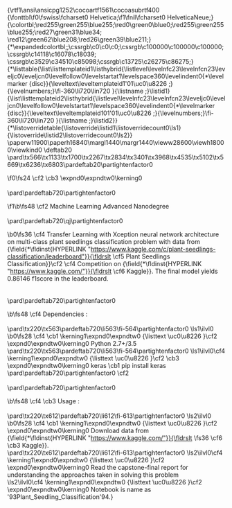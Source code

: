 {\rtf1\ansi\ansicpg1252\cocoartf1561\cocoasubrtf400
{\fonttbl\f0\fswiss\fcharset0 Helvetica;\f1\fnil\fcharset0 HelveticaNeue;}
{\colortbl;\red255\green255\blue255;\red0\green0\blue0;\red255\green255\blue255;\red27\green31\blue34;
\red12\green62\blue208;\red26\green39\blue211;}
{\*\expandedcolortbl;;\cssrgb\c0\c0\c0;\cssrgb\c100000\c100000\c100000;\cssrgb\c14118\c16078\c18039;
\cssrgb\c3529\c34510\c85098;\cssrgb\c13725\c26275\c86275;}
{\*\listtable{\list\listtemplateid1\listhybrid{\listlevel\levelnfc23\levelnfcn23\leveljc0\leveljcn0\levelfollow0\levelstartat1\levelspace360\levelindent0{\*\levelmarker \{disc\}}{\leveltext\leveltemplateid1\'01\uc0\u8226 ;}{\levelnumbers;}\fi-360\li720\lin720 }{\listname ;}\listid1}
{\list\listtemplateid2\listhybrid{\listlevel\levelnfc23\levelnfcn23\leveljc0\leveljcn0\levelfollow0\levelstartat1\levelspace360\levelindent0{\*\levelmarker \{disc\}}{\leveltext\leveltemplateid101\'01\uc0\u8226 ;}{\levelnumbers;}\fi-360\li720\lin720 }{\listname ;}\listid2}}
{\*\listoverridetable{\listoverride\listid1\listoverridecount0\ls1}{\listoverride\listid2\listoverridecount0\ls2}}
\paperw11900\paperh16840\margl1440\margr1440\vieww28600\viewh18000\viewkind0
\deftab20
\pard\tx566\tx1133\tx1700\tx2267\tx2834\tx3401\tx3968\tx4535\tx5102\tx5669\tx6236\tx6803\pardeftab20\partightenfactor0

\f0\fs24 \cf2 \cb3 \expnd0\expndtw0\kerning0
\
\
\pard\pardeftab720\partightenfactor0

\f1\b\fs48 \cf2 Machine Learning Advanced Nanodegree\
\
\pard\pardeftab720\qj\partightenfactor0

\b0\fs36 \cf4 Transfer Learning with Xception neural network architecture on multi-class plant seedlings classification problem with data from {\field{\*\fldinst{HYPERLINK "https://www.kaggle.com/c/plant-seedlings-classification/leaderboard"}}{\fldrslt \cf5 Plant Seedlings Classification}}\cf2  \cf4 Competition on {\field{\*\fldinst{HYPERLINK "https://www.kaggle.com/"}}{\fldrslt \cf6 Kaggle}}. The final model yields 0.86146 f1score in the leaderboard.\
\
\
\pard\pardeftab720\partightenfactor0

\b\fs48 \cf4 Dependencies :\
\
\pard\tx220\tx563\pardeftab720\li563\fi-564\partightenfactor0
\ls1\ilvl0
\b0\fs28 \cf4 \cb1 \kerning1\expnd0\expndtw0 {\listtext	\uc0\u8226 	}\cf2 \expnd0\expndtw0\kerning0
Python 2.7+/3.5\
\pard\tx220\tx563\pardeftab720\li563\fi-564\partightenfactor0
\ls1\ilvl0\cf4 \kerning1\expnd0\expndtw0 {\listtext	\uc0\u8226 	}\cf2 \cb3 \expnd0\expndtw0\kerning0
keras \cb1 pip install keras\
\pard\pardeftab720\partightenfactor0
\cf2 \
\
\pard\pardeftab720\partightenfactor0

\b\fs48 \cf4 \cb3 Usage :\
\
\pard\tx220\tx612\pardeftab720\li612\fi-613\partightenfactor0
\ls2\ilvl0
\b0\fs28 \cf4 \cb1 \kerning1\expnd0\expndtw0 {\listtext	\uc0\u8226 	}\cf2 \expnd0\expndtw0\kerning0
Download data from {\field{\*\fldinst{HYPERLINK "https://www.kaggle.com/"}}{\fldrslt 
\fs36 \cf6 \cb3 Kaggle}}.\
\pard\tx220\tx612\pardeftab720\li612\fi-613\partightenfactor0
\ls2\ilvl0\cf4 \kerning1\expnd0\expndtw0 {\listtext	\uc0\u8226 	}\cf2 \expnd0\expndtw0\kerning0
Read the capstone-final report for understanding the approaches taken in solving this problem\
\ls2\ilvl0\cf4 \kerning1\expnd0\expndtw0 {\listtext	\uc0\u8226 	}\cf2 \expnd0\expndtw0\kerning0
 Notebook is name as \'93Plant_Seedling_Classification\'94.}